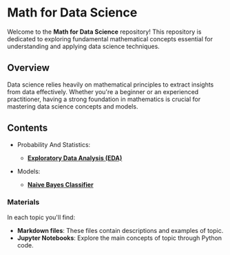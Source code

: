 # Math for Data Science

Welcome to the **Math for Data Science** repository! This repository is dedicated to exploring fundamental mathematical concepts essential for understanding and applying data science techniques.

## Overview

Data science relies heavily on mathematical principles to extract insights from data effectively. Whether you're a beginner or an experienced practitioner, having a strong foundation in mathematics is crucial for mastering data science concepts and models.

## Contents

- Probability And Statistics:
  - [**Exploratory Data Analysis (EDA)**](EDA)
  
- Models:
  - [**Naive Bayes Classifier**](Models/Naive-Bayes-Classifier)

### Materials

In each topic you'll find:

- **Markdown files**: These files contain descriptions and examples of topic.
- **Jupyter Notebooks**: Explore the main concepts of topic through Python code.
